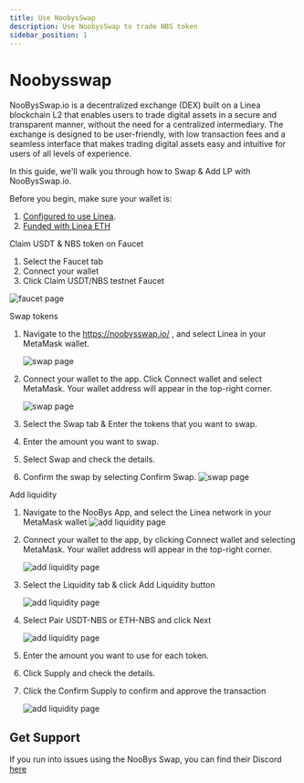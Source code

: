 ```yaml
---
title: Use NoobysSwap
description: Use NoobysSwap to trade NBS token
sidebar_position: 1
---
```



# Noobysswap

NooBysSwap.io is a decentralized exchange (DEX) built on a Linea blockchain L2 that enables users to trade digital assets in a secure and transparent manner, without the need for a centralized intermediary. The exchange is designed to be user-friendly, with low transaction fees and a seamless interface that makes trading digital assets easy and intuitive for users of all levels of experience.

In this guide, we'll walk you through how to Swap & Add LP with NooBysSwap.io.

Before you begin, make sure your wallet is:

1. [Configured to use Linea](/use-mainnet/set-up-your-wallet.mdx).
2. [Funded with Linea ETH](/use-linea-testnet/fund.md#get-test-eth-on-linea)

Claim USDT & NBS token on Faucet

1. Select the Faucet tab
2. Connect your wallet
3. Click Claim USDT/NBS testnet Faucet

![faucet page](/img/quests/noobysswap/Picture1.png)

Swap tokens

1. Navigate to the https://noobysswap.io/ , and select Linea in your MetaMask wallet.

   ![swap page](/img/quests/noobysswap/Picture2.png)

2. Connect your wallet to the app. Click Connect wallet and select MetaMask. Your wallet address will appear in the top-right corner.

   ![swap page](/img/quests/noobysswap/Picture3.png)

3. Select the Swap tab & Enter the tokens that you want to swap.
4. Enter the amount you want to swap.
5. Select Swap and check the details.
6. Confirm the swap by selecting Confirm Swap. ![swap page](/img/quests/noobysswap/Picture4.png)

Add liquidity

1. Navigate to the NooBys App, and select the Linea network in your MetaMask wallet ![add liquidity page](/img/quests/noobysswap/Picture5.png)

2. Connect your wallet to the app, by clicking Connect wallet and selecting MetaMask. Your wallet address will appear in the top-right corner.

   ![add liquidity page](/img/quests/noobysswap/Picture6.png)

3. Select the Liquidity tab & click Add Liquidity button

   ![add liquidity page](/img/quests/noobysswap/Picture7.png)

4. Select Pair USDT-NBS or ETH-NBS and click Next

   ![add liquidity page](/img/quests/noobysswap/Picture8.png)

5. Enter the amount you want to use for each token.
6. Click Supply and check the details.
7. Click the Confirm Supply to confirm and approve the transaction

   ![add liquidity page](/img/quests/noobysswap/Picture9.png)

## Get Support

If you run into issues using the NooBys Swap, you can find their Discord [here](https://discord.gg/mDEFx6YUtS)
